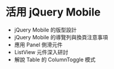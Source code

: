 # 活用 jQuery Mobile
  - jQuery Mobile 的版型設計 
  - jQuery Mobile 的導覽列與換頁注意事項 
  - 應用 Panel 側滑元件 
  - ListView 元件深入研討 
  - 解說 Table 的 ColumnToggle 模式